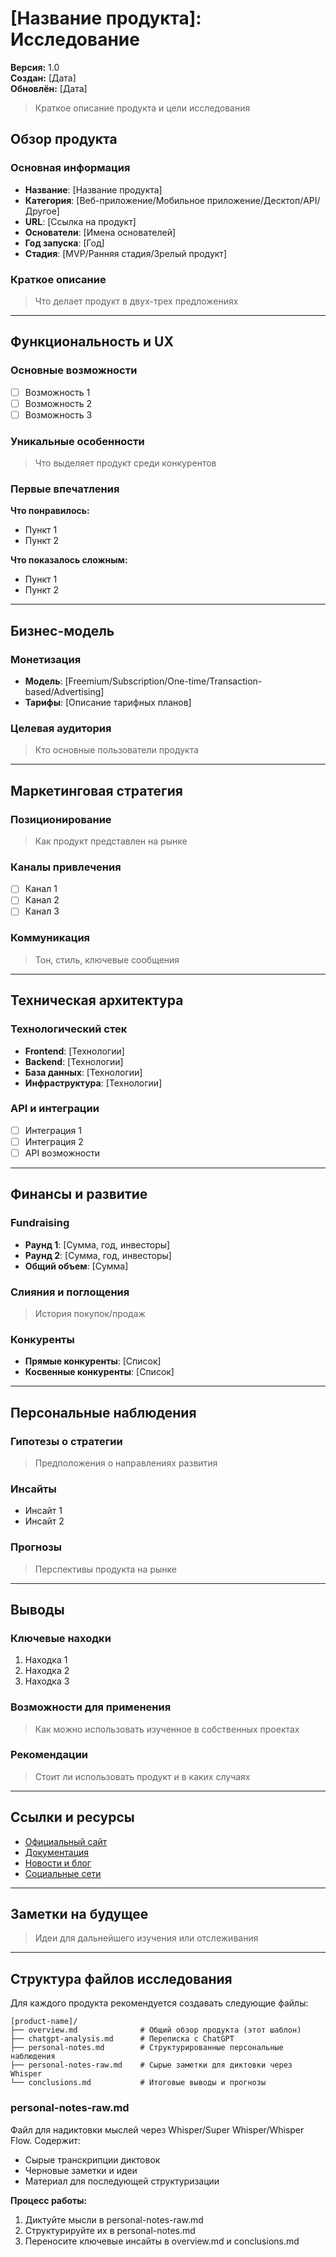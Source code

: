 # [Название продукта]: Исследование

**Версия:** 1.0  
**Создан:** [Дата]  
**Обновлён:** [Дата]  

> Краткое описание продукта и цели исследования

## Обзор продукта

### Основная информация
- **Название**: [Название продукта]
- **Категория**: [Веб-приложение/Мобильное приложение/Десктоп/API/Другое]
- **URL**: [Ссылка на продукт]
- **Основатели**: [Имена основателей]
- **Год запуска**: [Год]
- **Стадия**: [MVP/Ранняя стадия/Зрелый продукт]

### Краткое описание
> Что делает продукт в двух-трех предложениях

---

## Функциональность и UX

### Основные возможности
- [ ] Возможность 1
- [ ] Возможность 2  
- [ ] Возможность 3

### Уникальные особенности
> Что выделяет продукт среди конкурентов

### Первые впечатления
**Что понравилось:**
- Пункт 1
- Пункт 2

**Что показалось сложным:**
- Пункт 1
- Пункт 2

---

## Бизнес-модель

### Монетизация
- **Модель**: [Freemium/Subscription/One-time/Transaction-based/Advertising]
- **Тарифы**: [Описание тарифных планов]

### Целевая аудитория
> Кто основные пользователи продукта

---

## Маркетинговая стратегия

### Позиционирование
> Как продукт представлен на рынке

### Каналы привлечения
- [ ] Канал 1
- [ ] Канал 2
- [ ] Канал 3

### Коммуникация
> Тон, стиль, ключевые сообщения

---

## Техническая архитектура

### Технологический стек
- **Frontend**: [Технологии]
- **Backend**: [Технологии]
- **База данных**: [Технологии]
- **Инфраструктура**: [Технологии]

### API и интеграции
- [ ] Интеграция 1
- [ ] Интеграция 2
- [ ] API возможности

---

## Финансы и развитие

### Fundraising
- **Раунд 1**: [Сумма, год, инвесторы]
- **Раунд 2**: [Сумма, год, инвесторы]
- **Общий объем**: [Сумма]

### Слияния и поглощения
> История покупок/продаж

### Конкуренты
- **Прямые конкуренты**: [Список]
- **Косвенные конкуренты**: [Список]

---

## Персональные наблюдения

### Гипотезы о стратегии
> Предположения о направлениях развития

### Инсайты
- Инсайт 1
- Инсайт 2

### Прогнозы
> Перспективы продукта на рынке

---

## Выводы

### Ключевые находки
1. Находка 1
2. Находка 2
3. Находка 3

### Возможности для применения
> Как можно использовать изученное в собственных проектах

### Рекомендации
> Стоит ли использовать продукт и в каких случаях

---

## Ссылки и ресурсы

- [Официальный сайт](ссылка)
- [Документация](ссылка)
- [Новости и блог](ссылка)
- [Социальные сети](ссылка)

---

## Заметки на будущее

> Идеи для дальнейшего изучения или отслеживания

---

## Структура файлов исследования

Для каждого продукта рекомендуется создавать следующие файлы:

```
[product-name]/
├── overview.md              # Общий обзор продукта (этот шаблон)
├── chatgpt-analysis.md      # Переписка с ChatGPT
├── personal-notes.md        # Структурированные персональные наблюдения
├── personal-notes-raw.md    # Сырые заметки для диктовки через Whisper
└── conclusions.md           # Итоговые выводы и прогнозы
```

### personal-notes-raw.md
Файл для надиктовки мыслей через Whisper/Super Whisper/Whisper Flow. Содержит:
- Сырые транскрипции диктовок
- Черновые заметки и идеи
- Материал для последующей структуризации

**Процесс работы:**
1. Диктуйте мысли в personal-notes-raw.md
2. Структурируйте их в personal-notes.md
3. Переносите ключевые инсайты в overview.md и conclusions.md
